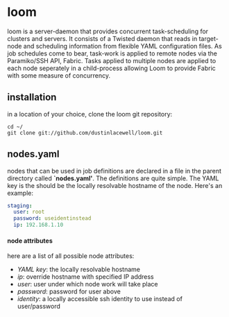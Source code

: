 loom
====

loom is a server-daemon that provides concurrent task-scheduling for clusters and servers. It consists of a Twisted daemon
that reads in target-node and scheduling information from flexible YAML configuration files. As job schedules come to
bear, task-work is applied to remote nodes via the Paramiko/SSH API, Fabric. Tasks applied to multiple nodes are
applied to each node seperately in a child-process allowing Loom to provide Fabric with some measure of concurrency.

installation
------------

in a location of your choice, clone the loom git repository:

    cd ~/
    git clone git://github.com/dustinlacewell/loom.git

nodes.yaml
----------

nodes that can be used in job definitions are declared in a file in the parent directory called **`nodes.yaml'**. The
definitions are quite simple. The YAML key is the should be the locally resolvable hostname of the node. Here's an example:

```yaml
staging:
  user: root
  password: useidentinstead
  ip: 192.168.1.10
```

#### node attributes

here are a list of all possible node attributes:

 + *YAML key*: the locally resolvable hostname
 + *ip*: override hostname with specified IP address
 + *user*: user under which node work will take place
 + *password*: password for user above
 + *identity*: a locally accessible ssh identity to use instead of user/password